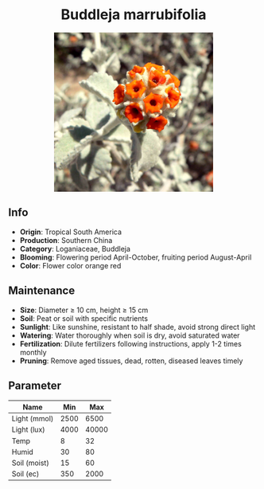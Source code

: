 <h1 align='center'>Buddleja marrubifolia</h1>
<p align="center">
    <img 
        align='center'
        width='320'
        src="../images/buddleja marrubifolia.png" 
        alt='Buddleja marrubifolia' />
</p>

## Info

 - **Origin**: Tropical South America
 - **Production**: Southern China
 - **Category**: Loganiaceae, Buddleja
 - **Blooming**: Flowering period April-October, fruiting period August-April
 - **Color**: Flower color orange red

## Maintenance

 - **Size**: Diameter ≥ 10 cm, height ≥ 15 cm
 - **Soil**: Peat or soil with specific nutrients
 - **Sunlight**: Like sunshine, resistant to half shade, avoid strong direct light
 - **Watering**: Water thoroughly when soil is dry, avoid saturated water
 - **Fertilization**: Dilute fertilizers following instructions, apply 1-2 times monthly
 - **Pruning**: Remove aged tissues, dead, rotten, diseased leaves timely

## Parameter

| Name         | Min  | Max   |
|--------------|------|-------|
| Light (mmol) | 2500 | 6500  |
| Light (lux)  | 4000 | 40000 |
| Temp         | 8    | 32    |
| Humid        | 30   | 80    |
| Soil (moist) | 15   | 60    |
| Soil (ec)    | 350  | 2000  |